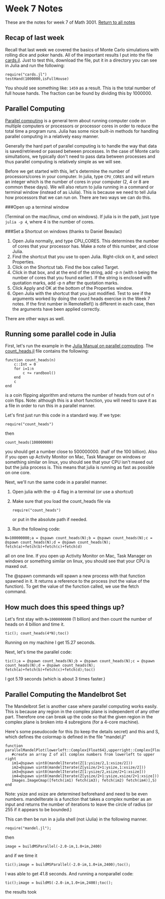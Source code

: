 Week 7 Notes
=============

These are the notes for week 7 of Math 3001. [Return to all notes](../index.html)

Recap of last week
-----

Recall that last week we covered the basics of Monte Carlo simulations with rolling dice and poker hands. All of the important results I put into the file [cards.jl](cards.jl).  Just to test this, download the file, put it in a directory you can see in Julia and run the following:

```
require("cards.jl")
testHand(1000000,isFullHouse)
```

You should see something like: `1459` as a result.  This is the total number of full house hands.  The fraction can be found by dividing this by 1000000. 



Parallel Computing
-----

[Parallel computing](https://en.wikipedia.org/wiki/Parallel_computing) is a general term about running computer code on multiple computers or processors or processor cores in order to reduce the total time a program runs.  Julia has some nice built-in methods for handling parallel computing in a relatively easy manner.  

Generally the hard part of parallel computing is to handle the way that data is saved/retrieved or passed between processes.  In the case of Monte carlo simultations, we typically don't need to pass data between processes and thus parallel computing is relatively simple as we will see.  

Before we get started with this, let's determine the number of processors/cores in your computer.  In julia, type `CPU_CORES` and will return an integer which is the number of cores in your computer (2, 4 or 8 are common these days).  We will also return to julia running in a command or terminal window (instead of as iJulia).  This is because we need to tell Julia how processors that we can run on.  There are two ways we can do this.

###Open up a terminal window 

(Terminal on the mac/linux, cmd on windows).  If julia is in the path, just type `julia -p 4`, where 4 is the number of cores.  

###Set a Shortcut on windows (thanks to Daniel Beaulac)

1. Open Julia normally, and type CPU_CORES. This determines the number of cores that your processor has. Make a note of this number, and close Julia.
2. Find the shortcut that you use to open Julia. Right-click on it, and select Properties.
3. Click on the Shortcut tab. Find the box called Target.
4. Click in that box, and at the end of the string, add -p n (with n being the number of cores that you found earlier). If the string is enclosed with quotation marks, add -p n after the quotation marks.
5. Click Apply and OK at the bottom of the Properties window.
6. Open Julia with the shortcut that you just modified. Test to see if the arguments worked by doing the count heads exercise in the Week 7 notes. If the first number in RemoteRef() is different in each case, then the arguments have been applied correctly.

There are other ways as well.  

Running some parallel code in Julia
-------


First, let's run the example in the [Julia Manual on parallel computing](http://docs.julialang.org/en/release-0.3/manual/parallel-computing/).  The [count_heads.jl](count_heads.jl) file contains the following:

```
function count_heads(n)
    c::Int = 0
    for i=1:n
        c += randbool()
    end
    c
end
```

is a coin flipping algorithm and returns the number of heads from out of n coin flips.  Note:  although this is a short function, you will need to save it as a file in order to run this in a parallel manner. 

Let's first just run this code in a standard way. If we type:

```
require("count_heads")
```

then
```
count_heads(100000000)
```

you should get a number close to 500000000.  (half of the 100 billion). Also if you open up Activity Monitor on Mac, Task Manager on windows or something similar on linux, you should see that your CPU isn't maxed out but the julia process is.  This means that julia is running as fast as possible on one core.  



Next, we'll run the same code in a parallel manner. 

1. Open julia with the -p 4  flag in a terminal (or use a shortcut)
2. Make sure that you load the count_heads file via
	```
	require("count_heads")
	```

	or put in the absolute path if needed.  

3. Run the following code:	

```
N=100000000;a = @spawn count_heads(N);b = @spawn count_heads(N);c = @spawn count_heads(N);d = @spawn count_heads(N); fetch(a)+fetch(b)+fetch(c)+fetch(d)
```

all on one line.  If you open up Activity Monitor on Mac, Task Manager on windows or something similar on linux, you should see that your CPU is maxed out. 

The @spawn commands will spawn a new process with that function spawned in it.  It returns a reference to the process (not the value of the function).  To get the value of the function called, we use the fetch command.  

How much does this speed things up?
--------

Let's first stay with `N=1000000000`  (1 billion) and then count the number of heads on 4 billion and time it.

```
tic(); count_heads(4*N);toc()
```

Running on my machine I get 15.27 seconds. 

Next, let's time the parallel code:
```
tic();a = @spawn count_heads(N);b = @spawn count_heads(N);c = @spawn count_heads(N);d = @spawn count_heads(N); fetch(a)+fetch(b)+fetch(c)+fetch(d);toc()
```

I got 5.19 seconds (which is about 3 times faster.)


Parallel Computing the Mandelbrot Set
------

The Mandelbrot Set is another case where parallel computing works easily.  This is because any region in the complex plane is independent of any other part.  Therefore one can break up the code so that the given region in the complex plane is broken into 4 subregions (for a 4-core machine).  

Here's some pseudocode for this (to keep the details secret) and this and S, which defines the colormap is defined in the file "mandel.jl"

```
function parallelMandelPlot(lowerleft::Complex{Float64},upperright::Complex{Float64},size::Int)
   #create an array Z of all complex numbers from lowerleft to upper right
   im1=@spawn uint8(mandelIterate(Z[1:ysize/2,1:xsize/2]))
   im2=@spawn uint8(mandelIterate(Z[ysize/2+1:ysize,1:xsize/2]))
   im3=@spawn uint8(mandelIterate(Z[1:ysize/2,xsize/2+1:xsize]))
   im4=@spawn uint8(mandelIterate(Z[ysize/2+1:ysize,xsize/2+1:xsize]))
   Images.ImageCmap([fetch(im1) fetch(im3); fetch(im2) fetch(im4)],S)
end
```

Note: ysize and xsize are determined beforehand and need to be even numbers.  mandelIterate is a function that takes a complex number as an input and returns the number of iterations to leave the circle of radius (or 255 if it appears to be bounded.)

This can then be run in a julia shell (not iJulia) in the following manner. 

```
require("mandel.jl");
```

then 
```
image = buildMSParallel(-2.0-im,1.0+im,2400)
```

and if we time it
```
tic();image = buildMSParallel(-2.0-im,1.0+im,2400);toc();
```

I was able to get 41.8 seconds.  And running a nonparallel code:
```
tic();image = buildMS(-2.0-im,1.0+im,2400);toc();
```

the results took 




